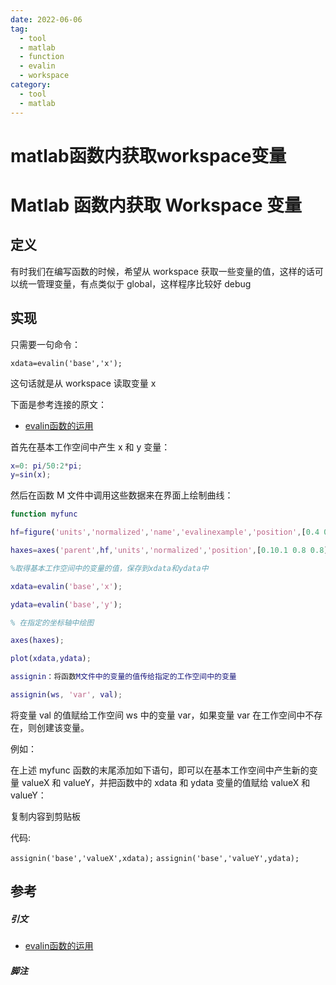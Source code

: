 ```yaml
---
date: 2022-06-06
tag:
  - tool
  - matlab
  - function
  - evalin
  - workspace
category:
  - tool
  - matlab
---
```


# matlab函数内获取workspace变量

# Matlab 函数内获取 Workspace 变量


## 定义

有时我们在编写函数的时候，希望从 workspace 获取一些变量的值，这样的话可以统一管理变量，有点类似于 global，这样程序比较好 debug

## 实现

只需要一句命令：

`xdata=evalin('base','x');`

这句话就是从 workspace 读取变量 x

下面是参考连接的原文：
- [evalin函数的运用](https://www.ilovematlab.cn/thread-238290-1-1.html)

首先在基本工作空间中产生 x 和 y 变量：

```matlab
x=0: pi/50:2*pi;
y=sin(x);
```

然后在函数 M 文件中调用这些数据来在界面上绘制曲线：

```matlab
function myfunc

hf=figure('units','normalized','name','evalinexample','position',[0.4 0.3 0.4 0.3]);

haxes=axes('parent',hf,'units','normalized','position',[0.10.1 0.8 0.8]);

%取得基本工作空间中的变量的值，保存到xdata和ydata中

xdata=evalin('base','x');

ydata=evalin('base','y');

% 在指定的坐标轴中绘图

axes(haxes);

plot(xdata,ydata);

assignin：将函数M文件中的变量的值传给指定的工作空间中的变量

assignin(ws, 'var', val);
```

将变量 val 的值赋给工作空间 ws 中的变量 var，如果变量 var 在工作空间中不存在，则创建该变量。

例如：

在上述 myfunc 函数的末尾添加如下语句，即可以在基本工作空间中产生新的变量 valueX 和 valueY，并把函数中的 xdata 和 ydata 变量的值赋给 valueX 和 valueY：

复制内容到剪贴板

代码:

`assignin('base','valueX',xdata);`
`assignin('base','valueY',ydata);`

## 参考

##### 引文

- [evalin函数的运用](https://www.ilovematlab.cn/thread-238290-1-1.html)

##### 脚注
